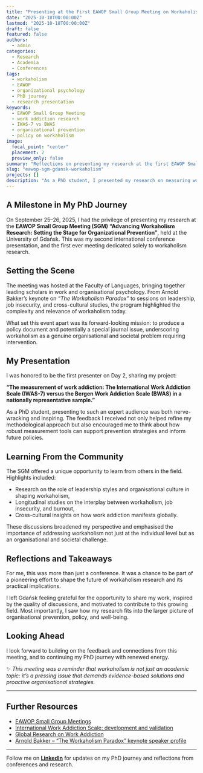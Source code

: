 ```yaml
---
title: "Presenting at the First EAWOP Small Group Meeting on Workaholism Research in Gdańsk"
date: "2025-10-18T00:00:00Z"
lastmod: "2025-10-18T00:00:00Z"
draft: false
featured: false
authors:
  - admin
categories:
  - Research
  - Academia
  - Conferences
tags:
  - workaholism
  - EAWOP
  - organizational psychology
  - PhD journey
  - research presentation
keywords:
  - EAWOP Small Group Meeting
  - work addiction research
  - IWAS-7 vs BWAS
  - organizational prevention
  - policy on workaholism
image:
  focal_point: "center"
  placement: 2
  preview_only: false
summary: "Reflections on presenting my research at the first EAWOP Small Group Meeting on workaholism in Gdańsk, where researchers gathered to exchange ideas, establish a policy document, and highlight workaholism as a pressing organizational challenge."
slug: "eawop-sgm-gdansk-workaholism"
projects: []
description: "As a PhD student, I presented my research on measuring work addiction at the first EAWOP Small Group Meeting on workaholism in Gdańsk. The meeting brought together leading scholars, initiated policy discussions, and emphasised the importance of organisational prevention."
---
```


## A Milestone in My PhD Journey  

On September 25–26, 2025, I had the privilege of presenting my research at the **EAWOP Small Group Meeting (SGM) “Advancing Workaholism Research: Setting the Stage for Organizational Prevention”**, held at the University of Gdańsk. This was my second international conference presentation, and the first ever meeting dedicated solely to workaholism research.  

## Setting the Scene  

The meeting was hosted at the Faculty of Languages, bringing together leading scholars in work and organisational psychology. From Arnold Bakker’s keynote on *“The Workaholism Paradox”* to sessions on leadership, job insecurity, and cross-cultural studies, the program highlighted the complexity and relevance of workaholism today.  

What set this event apart was its forward-looking mission: to produce a policy document and potentially a special journal issue, underscoring workaholism as a genuine organisational and societal problem requiring intervention.  

## My Presentation  

I was honored to be the first presenter on Day 2, sharing my project:  

**“The measurement of work addiction: The International Work Addiction Scale (IWAS-7) versus the Bergen Work Addiction Scale (BWAS) in a nationally representative sample.”**  

As a PhD student, presenting to such an expert audience was both nerve-wracking and inspiring. The feedback I received not only helped refine my methodological approach but also encouraged me to think about how robust measurement tools can support prevention strategies and inform future policies.  

## Learning From the Community  

The SGM offered a unique opportunity to learn from others in the field. Highlights included:  

- Research on the role of leadership styles and organisational culture in shaping workaholism,  
- Longitudinal studies on the interplay between workaholism, job insecurity, and burnout,  
- Cross-cultural insights on how work addiction manifests globally.  

These discussions broadened my perspective and emphasised the importance of addressing workaholism not just at the individual level but as an organisational and societal challenge.  

## Reflections and Takeaways  

For me, this was more than just a conference. It was a chance to be part of a pioneering effort to shape the future of workaholism research and its practical implications.  

I left Gdańsk feeling grateful for the opportunity to share my work, inspired by the quality of discussions, and motivated to contribute to this growing field. Most importantly, I saw how my research fits into the larger picture of organisational prevention, policy, and well-being.  

## Looking Ahead  

I look forward to building on the feedback and connections from this meeting, and to continuing my PhD journey with renewed energy.  

✨ *This meeting was a reminder that workaholism is not just an academic topic: it’s a pressing issue that demands evidence-based solutions and proactive organisational strategies.*  

---

## Further Resources  

- [EAWOP Small Group Meetings](https://eawop.org/upcoming-events/advancing-workaholism-research-setting-stage-organizational-prevention)  
- [International Work Addiction Scale: development and validation](https://doi.org/10.1556/2006.2025.00005)
- [Global Research on Work Addiction](https://workaddiction.org/)
- [Arnold Bakker – “The Workaholism Paradox” keynote speaker profile](https://scholar.google.com/citations?user=FTl3bwUAAAAJ&hl=en)  

---  

Follow me on **[LinkedIn](https://www.linkedin.com/)** for updates on my PhD journey and reflections from conferences and research.  
